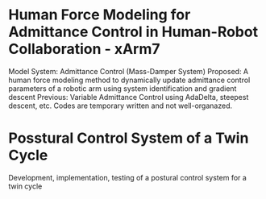 # Human Force Modeling for Admittance Control in Human-Robot Collaboration - xArm7
Model System: Admittance Control (Mass-Damper System)
Proposed: A human force modeling method to dynamically update admittance control parameters of a robotic arm using system identification and gradient descent
Previous: Variable Admittance Control using AdaDelta, steepest descent, etc.
Codes are temporary written and not well-organazed.

# Posstural Control System of a Twin Cycle
Development, implementation, testing of a postural control system for a twin cycle
